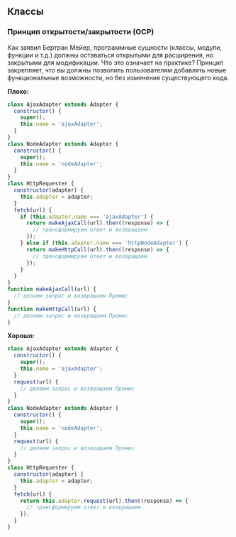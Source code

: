 ## Классы
### Принцип открытости/закрытости \(OCP\)

Как заявил Бертран Мейер, программные сущности \(классы, модули, функции и т.д.\) должны оставаться открытыми для расширения, но закрытыми для модификации. Что это означает на практике? Принцип закрепляет, что вы должны позволить пользователям добавлять новые функциональные возможности, но без изменения существующего кода.

**Плохо:**

```javascript
class AjaxAdapter extends Adapter {
  constructor() {
    super();
    this.name = 'ajaxAdapter';
  }
}
class NodeAdapter extends Adapter {
  constructor() {
    super();
    this.name = 'nodeAdapter';
  }
}
class HttpRequester {
  constructor(adapter) {
    this.adapter = adapter;
  }
  fetch(url) {
    if (this.adapter.name === 'ajaxAdapter') {
      return makeAjaxCall(url).then((response) => {
        // трансформируем ответ и возвращаем
      });
    } else if (this.adapter.name === 'httpNodeAdapter') {
      return makeHttpCall(url).then((response) => {
        // трансформируем ответ и возвращаем
      });
    }
  }
}
function makeAjaxCall(url) {
  // делаем запрос и возвращаем Промис
}
function makeHttpCall(url) {
  // делаем запрос и возвращаем Промис
}
```

**Хорошо:**

```javascript
class AjaxAdapter extends Adapter {
  constructor() {
    super();
    this.name = 'ajaxAdapter';
  }
  request(url) {
    // делаем запрос и возвращаем Промис
  }
}
class NodeAdapter extends Adapter {
  constructor() {
    super();
    this.name = 'nodeAdapter';
  }
  request(url) {
    // делаем запрос и возвращаем Промис
  }
}
class HttpRequester {
  constructor(adapter) {
    this.adapter = adapter;
  }
  fetch(url) {
    return this.adapter.request(url).then((response) => {
      // трансформируем ответ и возвращаем
    });
  }
}
```